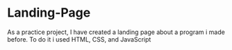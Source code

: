 # Landing-Page
As a practice project, I have created a landing page about a program i made before. To do it i used HTML, CSS, and JavaScript
